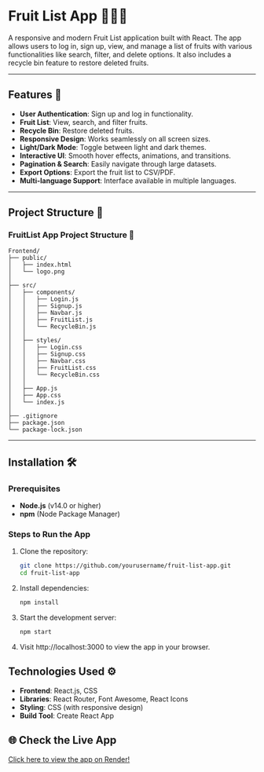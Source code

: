 # Fruit List App 🍎🍊🍇

A responsive and modern Fruit List application built with React. The app allows users to log in, sign up, view, and manage a list of fruits with various functionalities like search, filter, and delete options. It also includes a recycle bin feature to restore deleted fruits.

---

## Features 🚀

- **User Authentication**: Sign up and log in functionality.
- **Fruit List**: View, search, and filter fruits.
- **Recycle Bin**: Restore deleted fruits.
- **Responsive Design**: Works seamlessly on all screen sizes.
- **Light/Dark Mode**: Toggle between light and dark themes.
- **Interactive UI**: Smooth hover effects, animations, and transitions.
- **Pagination & Search**: Easily navigate through large datasets.
- **Export Options**: Export the fruit list to CSV/PDF.
- **Multi-language Support**: Interface available in multiple languages.

---

## Project Structure 📂

### FruitList App Project Structure 📂

```plaintext
Frontend/
├── public/
│   ├── index.html
│   └── logo.png
│
├── src/
│   ├── components/
│   │   ├── Login.js
│   │   ├── Signup.js
│   │   ├── Navbar.js
│   │   ├── FruitList.js
│   │   └── RecycleBin.js
│   │
│   ├── styles/
│   │   ├── Login.css
│   │   ├── Signup.css
│   │   ├── Navbar.css
│   │   ├── FruitList.css
│   │   └── RecycleBin.css
│   │
│   ├── App.js
│   ├── App.css
│   └── index.js
│
├── .gitignore
├── package.json
└── package-lock.json
```

---

## Installation 🛠️

### Prerequisites

- **Node.js** (v14.0 or higher)
- **npm** (Node Package Manager)

### Steps to Run the App

1. Clone the repository:
   ```bash
   git clone https://github.com/yourusername/fruit-list-app.git
   cd fruit-list-app
2. Install dependencies:
   ```bash
   npm install
3. Start the development server:
   ```bash
   npm start
4. Visit http://localhost:3000 to view the app in your browser.

## Technologies Used ⚙️

- **Frontend**: React.js, CSS
- **Libraries**: React Router, Font Awesome, React Icons
- **Styling**: CSS (with responsive design)
- **Build Tool**: Create React App

## 🌐 Check the Live App  
[Click here to view the app on Render!](https://fruit-list-app-frontend.onrender.com/)
